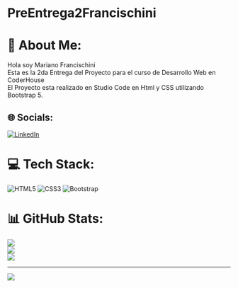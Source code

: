 # PreEntrega2Francischini
# 💫 About Me:
Hola soy Mariano Francischini<br>Esta es la 2da Entrega del Proyecto para el curso de Desarrollo Web en CoderHouse<br>El Proyecto esta realizado en Studio Code en Html y CSS utilizando Bootstrap 5.<br>


## 🌐 Socials:
[![LinkedIn](https://img.shields.io/badge/LinkedIn-%230077B5.svg?logo=linkedin&logoColor=white)](https://linkedin.com/in/mariano-francischini-3776baa2) 

# 💻 Tech Stack:
![HTML5](https://img.shields.io/badge/html5-%23E34F26.svg?style=for-the-badge&logo=html5&logoColor=white) ![CSS3](https://img.shields.io/badge/css3-%231572B6.svg?style=for-the-badge&logo=css3&logoColor=white) ![Bootstrap](https://img.shields.io/badge/bootstrap-%238511FA.svg?style=for-the-badge&logo=bootstrap&logoColor=white)
# 📊 GitHub Stats:
![](https://github-readme-stats.vercel.app/api?username=Mfrancischini&theme=dark&hide_border=false&include_all_commits=true&count_private=false)<br/>
![](https://github-readme-streak-stats.herokuapp.com/?user=Mfrancischini&theme=dark&hide_border=false)<br/>
![](https://github-readme-stats.vercel.app/api/top-langs/?username=Mfrancischini&theme=dark&hide_border=false&include_all_commits=true&count_private=false&layout=compact)

---
[![](https://visitcount.itsvg.in/api?id=Mfrancischini&icon=0&color=0)](https://visitcount.itsvg.in)

<!-- Proudly created with GPRM ( https://gprm.itsvg.in ) -->
